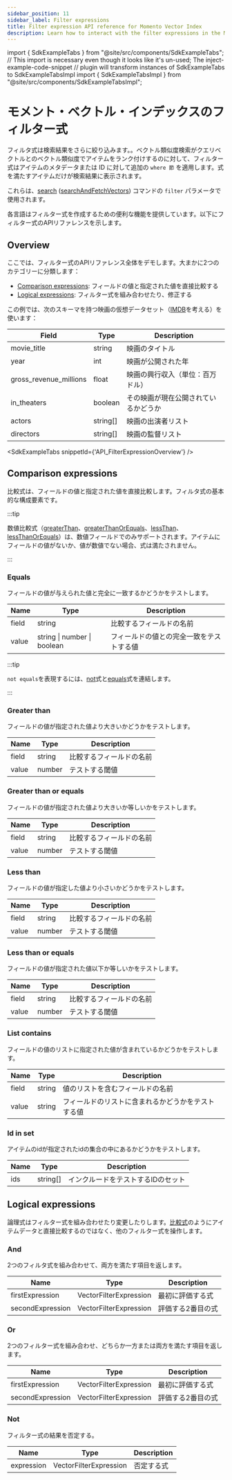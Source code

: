 ```yaml
---
sidebar_position: 11
sidebar_label: Filter expressions
title: Filter expression API reference for Momento Vector Index
description: Learn how to interact with the filter expressions in the Momento API for Vector Indexes.
---
```


import { SdkExampleTabs } from "@site/src/components/SdkExampleTabs";
// This import is necessary even though it looks like it's un-used; The inject-example-code-snippet
// plugin will transform instances of SdkExampleTabs to SdkExampleTabsImpl
import { SdkExampleTabsImpl } from "@site/src/components/SdkExampleTabsImpl";

# モメント・ベクトル・インデックスのフィルター式

フィルタ式は検索結果をさらに絞り込みます。。ベクトル類似度検索がクエリベクトルとのベクトル類似度でアイテムをランク付けするのに対して、フィルター式はアイテムのメタデータまたは ID に対して追加の `where 節` を適用します。式を満たすアイテムだけが検索結果に表示されます。

これらは、[search](/vector-index/develop/api-reference/index.md#search) ([searchAndFetchVectors](/vector-index/develop/api-reference/index.md#search-and-fetch-vectors)) コマンドの `filter` パラメータで使用されます。



各言語はフィルター式を作成するための便利な機能を提供しています。以下にフィルター式のAPIリファレンスを示します。

## Overview

ここでは、フィルター式のAPIリファレンス全体をデモします。大まかに2つのカテゴリーに分類します：
- [Comparison expressions](#comparison-expressions): フィールドの値と指定された値を直接比較する
- [Logical expressions](#logical-expressions): フィルター式を組み合わせたり、修正する

この例では、次のスキーマを持つ映画の仮想データセット（[IMDB](https://www.imdb.com)を考える）を使います：

| Field | Type | Description |
|-------|------|-------------|
| movie_title | string | 映画のタイトル |
| year | int | 映画が公開された年 |
| gross_revenue_millions | float | 映画の興行収入（単位：百万ドル） |
| in_theaters | boolean |その映画が現在公開されているかどうか |
| actors | string[] | 映画の出演者リスト |
| directors | string[] | 映画の監督リスト |

<SdkExampleTabs snippetId={'API_FilterExpressionOverview'} />

## Comparison expressions
比較式は、フィールドの値と指定された値を直接比較します。フィルタ式の基本的な構成要素です。

:::tip

数値比較式（[greaterThan](#greater-than)、[greaterThanOrEquals](#greater-than-or-equals)、[lessThan](#less-than)、[lessThanOrEquals](#less-than-or-equals)）は、数値フィールドでのみサポートされます。アイテムにフィールドの値がないか、値が数値でない場合、式は満たされません。

:::

### Equals
フィールドの値が与えられた値と完全に一致するかどうかをテストします。

| Name | Type | Description |
|------|------|-------------|
| field | string | 比較するフィールドの名前 |
| value | string \| number \| boolean | フィールドの値との完全一致をテストする値 |


:::tip

`not equals`を表現するには、[not](#not)式と[equals](#equals)式を連結します。

:::

### Greater than
フィールドの値が指定された値より大きいかどうかをテストします。

| Name | Type | Description |
|------|------|-------------|
| field | string | 比較するフィールドの名前 |
| value | number | テストする閾値 |

### Greater than or equals
フィールドの値が指定された値より大きいか等しいかをテストします。

| Name | Type | Description |
|------|------|-------------|
| field | string | 比較するフィールドの名前 |
| value | number | テストする閾値 |

### Less than
フィールドの値が指定した値より小さいかどうかをテストします。

| Name | Type | Description |
|------|------|-------------|
| field | string | 比較するフィールドの名前 |
| value | number | テストする閾値 |

### Less than or equals
フィールドの値が指定された値以下か等しいかをテストします。

| Name | Type | Description |
|------|------|-------------|
| field | string | 比較するフィールドの名前 |
| value | number | テストする閾値 |

### List contains
フィールドの値のリストに指定された値が含まれているかどうかをテストします。

| Name | Type | Description |
|------|------|-------------|
| field | string | 値のリストを含むフィールドの名前 |
| value | string | フィールドのリストに含まれるかどうかをテストする値 |

### Id in set
アイテムのidが指定されたidの集合の中にあるかどうかをテストします。

| Name | Type | Description |
|------|------|-------------|
| ids | string[] | インクルードをテストするIDのセット |

## Logical expressions
論理式はフィルター式を組み合わせたり変更したりします。[比較式](#comparison-expressions)のようにアイテムデータと直接比較するのではなく、他のフィルター式を操作します。

### And
2つのフィルタ式を組み合わせて、両方を満たす項目を返します。

| Name | Type | Description |
|------|------|-------------|
| firstExpression | VectorFilterExpression | 最初に評価する式|
| secondExpression | VectorFilterExpression | 評価する2番目の式 |


### Or
2つのフィルター式を組み合わせ、どちらか一方または両方を満たす項目を返します。

| Name | Type | Description |
|------|------|-------------|
| firstExpression | VectorFilterExpression |  最初に評価する式 |
| secondExpression | VectorFilterExpression | 評価する2番目の式|

### Not
フィルター式の結果を否定する。

| Name | Type | Description |
|------|------|-------------|
| expression | VectorFilterExpression | 否定する式 |